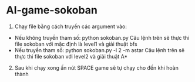 # AI-game-sokoban

1. Chạy file bằng cách truyền các argument vào:
- Nếu không truyền tham số: python sokoban.py
  Câu lệnh trên sẽ thực thi file sokoban với mặc định là level1 và giải thuật bfs
- Nếu truyền tham số: python sokoban.py -l 2 -m astar
  Câu lệnh trên sẽ thực thi file sokoban với level2 và giải thuật A*
2. Sau khi chạy xong ấn nút SPACE game sẽ tự chạy cho đến khi hoàn thành
